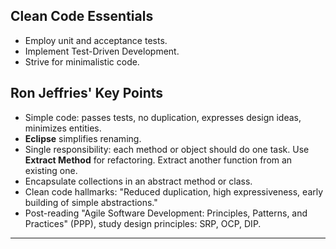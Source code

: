 ## Clean Code Essentials

- Employ unit and acceptance tests.
- Implement Test-Driven Development.
- Strive for minimalistic code.

## Ron Jeffries' Key Points

- Simple code: passes tests, no duplication, expresses design ideas, minimizes entities.
- **Eclipse** simplifies renaming.
- Single responsibility: each method or object should do one task. Use **Extract Method** for refactoring. Extract another function from an existing one.
- Encapsulate collections in an abstract method or class.
- Clean code hallmarks: "Reduced duplication, high expressiveness, early building of simple abstractions."
- Post-reading "Agile Software Development: Principles, Patterns, and Practices" (PPP), study design principles: SRP, OCP, DIP.

---


